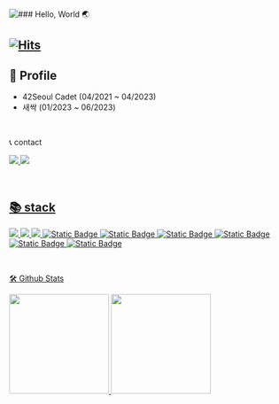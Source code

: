 ![### Hello, World 🌏
](https://capsule-render.vercel.app/api?type=waving&height=250&color=timeGradient&text=Hello%20,%20I'm%20Joo&section=header&reversal=true&animation=fadeIn&fontAlign=50&fontAlignY=45)


[![Hits](https://hits.seeyoufarm.com/api/count/incr/badge.svg?url=https%3A%2F%2Fgithub.com%2Fohdair%2Fhit-counter&count_bg=%23DDDDDD&title_bg=%2331363F&icon=twitter.svg&icon_color=%23E7E7E7&title=hits&edge_flat=false)](https://hits.seeyoufarm.com)
---
👤 Profile
---
- 42Seoul Cadet   (04/2021 ~ 04/2023)
- 새싹 (01/2023 ~ 06/2023)
<br/>

<!-- <img src="https://img.shields.io/badge/04/2021 ~-222222?label=42SEOUL&style=flat-square&logo=42&labelColor=000000&logoColor=FFFFFF"/> -->


📞 contact

<a href="mailto:ohdiar@gmail.com" target="_blank"><img src="https://img.shields.io/badge/ohdiar@gmail.com-EA4335?style=flat&logo=Gmail&logoColor=white&link=ohdiar@gmail.com"/> <a href="https://instagram.com/ro_heun" target="_blank"> <a href="https://raidho.tistory.com" target="_blank"><img src="https://img.shields.io/badge/blog-000000?&style=flat&logo=Tistory&logoColor=FFFFFF"/>


  <br/>
  
📚 stack
  ---
<img src="https://img.shields.io/badge/Swift-F05138?&style=plastic&logo=Swift&logoColor=DDDDDD"/> <img src="https://img.shields.io/badge/C-A8B9CC?&style=plastic&logo=C&logoColor=DDDDDD"/> <img src="https://img.shields.io/badge/C++-00599C?&style=plastic&logo=c%2B%2B&logoColor=DDDDDD"/> ![Static Badge](https://img.shields.io/badge/Python-%233776AB?style=plastic&logo=Python&logoColor=%23DDDDDD) ![Static Badge](https://img.shields.io/badge/Jupyter-%23F37626?style=plastic&logo=jupyter&logoColor=%23DDDDDD) ![Static Badge](https://img.shields.io/badge/scikitlearn-%23F7931E?style=plastic&logo=scikitlearn&logoColor=%23DDDDDD) ![Static Badge](https://img.shields.io/badge/mysql-%234479A1?style=plastic&logo=mysql&logoColor=%23DDDDDD) ![Static Badge](https://img.shields.io/badge/Git-%23F05032?style=plastic&logo=git&logoColor=%23DDDDDD) ![Static Badge](https://img.shields.io/badge/GitHub-%23181717?style=plastic&logo=GitHub&logoColor=%23DDDDDD)

 





  <br/>
  
  
🛠️ Github Stats
  
  <p>
  <img height="180em" src="https://github-readme-stats.vercel.app/api?username=ohdair&show_icons=true&include_all_commits=true&theme=dracula">
  <img height="180em" src="https://github-readme-stats.vercel.app/api/top-langs/?username=ohdair&layout=compact&theme=dracula">
</p>
 <br/>

 
